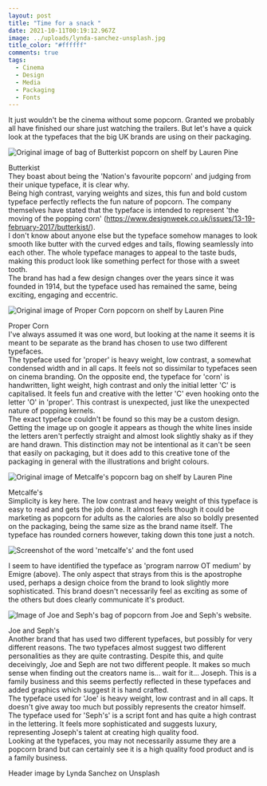 ```yaml
---
layout: post
title: "Time for a snack "
date: 2021-10-11T00:19:12.967Z
image: ../uploads/lynda-sanchez-unsplash.jpg
title_color: "#ffffff"
comments: true
tags:
  - Cinema
  - Design
  - Media
  - Packaging
  - Fonts
---
```

It just wouldn't be the cinema without some popcorn. Granted we probably all have finished our share just watching the trailers. But let's have a quick look at the typefaces that the big UK brands are using on their packaging. 

![Original image of bag of Butterkist popcorn on shelf by Lauren Pine](../uploads/img_8292.jpg)

Butterkist\
They boast about being the 'Nation's favourite popcorn' and judging from their unique typeface, it is clear why.\
Being high contrast, varying weights and sizes, this fun and bold custom typeface perfectly reflects the fun nature of popcorn. The company themselves have stated that the typeface is intended to represent 'the moving of the popping corn' (<https://www.designweek.co.uk/issues/13-19-february-2017/butterkist/>). \
I don't know about anyone else but the typeface somehow manages to look smooth like butter with the curved edges and tails, flowing seamlessly into each other. The whole typeface manages to appeal to the taste buds, making this product look like something perfect for those with a sweet tooth. \
The brand has had a few design changes over the years since it was founded in 1914, but the typeface used has remained the same, being exciting, engaging and eccentric.

![Original image of Proper Corn popcorn on shelf by Lauren Pine](../uploads/img_8297.jpg)

Proper Corn\
I've always assumed it was one word, but looking at the name it seems it is meant to be separate as the brand has chosen to use two different typefaces.\
The typeface used for 'proper' is heavy weight, low contrast, a somewhat condensed width and in all caps. It feels not so dissimilar to typefaces seen on cinema branding. On the opposite end, the typeface for 'corn' is handwritten, light weight, high contrast and only the initial letter 'C' is capitalised. It feels fun and creative with the letter 'C' even hooking onto the letter 'O' in 'proper'. This contrast is unexpected, just like the unexpected nature of popping kernels. \
The exact typeface couldn't be found so this may be a custom design. Getting the image up on google it appears as though the white lines inside the letters aren't perfectly straight and almost look slightly shaky as if they are hand drawn. This distinction may not be intentional as it can't be seen that easily on packaging, but it does add to this creative tone of the packaging in general with the illustrations and bright colours. 

![Original image of Metcalfe's popcorn bag on shelf by Lauren Pine](../uploads/img_8294.jpg)

Metcalfe's\
Simplicity is key here. The low contrast and heavy weight of this typeface is easy to read and gets the job done. It almost feels though it could be marketing as popcorn for adults as the calories are also so boldly presented on the packaging, being the same size as the brand name itself. The typeface has rounded corners however, taking down this tone just a notch. 

![Screenshot of the word 'metcalfe's' and the font used](../uploads/capture.jpg)

I seem to have identified the typeface as 'program narrow OT medium' by Emigre (above). The only aspect that strays from this is the apostrophe used, perhaps a design choice from the brand to look slightly more sophisticated. This brand doesn't necessarily feel as exciting as some of the others but does clearly communicate it's product.

![Image of Joe and Seph's bag of popcorn from Joe and Seph's website.](../uploads/joe-and-sephs.jpg)

Joe and Seph's\
Another brand that has used two different typefaces, but possibly for very different reasons. The two typefaces almost suggest two different personalities as they are quite contrasting. Despite this, and quite deceivingly, Joe and Seph are not two different people. It makes so much sense when finding out the creators name is... wait for it... Joseph. This is a family business and this seems perfectly reflected in these typefaces and added graphics which suggest it is hand crafted.\
The typeface used for 'Joe' is heavy weight, low contrast and in all caps. It doesn't give away too much but possibly represents the creator himself. The typeface used for 'Seph's' is a script font and has quite a high contrast in the lettering. It feels more sophisticated and suggests luxury, representing Joseph's talent at creating high quality food.\
Looking at the typefaces, you may not necessarily assume they are a popcorn brand but can certainly see it is a high quality food product and is a family business.

Header image by Lynda Sanchez on Unsplash